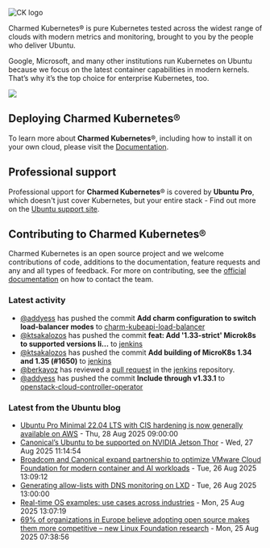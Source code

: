 ![CK logo](https://assets.ubuntu.com/v1/451d4cf4-Charmed+Kubernetes_RGB_onWhite_2022.svg)

Charmed Kubernetes® is pure Kubernetes tested across the widest range of clouds with modern metrics and monitoring, brought to you by the people who deliver Ubuntu.

Google, Microsoft, and many other institutions run Kubernetes on Ubuntu because we focus on the latest container capabilities in modern kernels. That’s why it’s the top choice for enterprise Kubernetes, too.

![](https://assets.ubuntu.com/v1/843c77b6-juju-at-a-glace.svg)

## Deploying Charmed Kubernetes®

To learn more about **Charmed Kubernetes**®, including how to install it on your own cloud, please visit the [Documentation][docs].

## Professional support

Professional upport for **Charmed Kubernetes**® is covered by **Ubuntu Pro**, which doesn't just cover Kubernetes, but your entire stack - Find out more on the [Ubuntu support site](https://ubuntu.com/support).

## Contributing to Charmed Kubernetes®

Charmed Kubernetes is an open source project and we welcome contributions of code, additions to the documentation, feature requests and any and all types of feedback. For more on contributing, see the [official documentation][get-in-touch] on how to contact the team.

<!-- LINKS -->
[docs]: https://ubuntu.com/kubernetes/docs
[get-in-touch]: https://ubuntu.com/kubernetes/docs/get-in-touch

### Latest activity

<!-- activity starts -->
 - [@addyess](https://github.com/addyess) has pushed the commit **Add charm configuration to switch load-balancer modes** to [charm-kubeapi-load-balancer](https://github.com/charmed-kubernetes/charm-kubeapi-load-balancer)
 - [@ktsakalozos](https://github.com/ktsakalozos) has pushed the commit **feat: Add '1.33-strict' Microk8s to supported versions li...** to [jenkins](https://github.com/charmed-kubernetes/jenkins)
 - [@ktsakalozos](https://github.com/ktsakalozos) has pushed the commit **Add building of MicroK8s 1.34 and 1.35 (#1650)** to [jenkins](https://github.com/charmed-kubernetes/jenkins)
 - [@berkayoz](https://github.com/berkayoz) has reviewed a [pull request](https://github.com/charmed-kubernetes/jenkins/pull/1650) in the [jenkins](https://github.com/charmed-kubernetes/jenkins) repository.
 - [@addyess](https://github.com/addyess) has pushed the commit **Include through v1.33.1** to [openstack-cloud-controller-operator](https://github.com/charmed-kubernetes/openstack-cloud-controller-operator)
<!-- activity ends -->

<!-- roadmap starts -->

<!-- roadmap ends -->

### Latest from the Ubuntu blog

<!-- blog starts -->
* [Ubuntu Pro Minimal 22.04 LTS with CIS hardening is now generally available on AWS](https://ubuntu.com//blog/cis-hardened-ubuntu-pro-minimal-available-on-aws) - Thu, 28 Aug 2025 09:00:00 
* [Canonical’s Ubuntu to be supported on NVIDIA Jetson Thor](https://ubuntu.com//blog/nvidia-jetson-thor-ubuntu-support) - Wed, 27 Aug 2025 11:14:54 
* [Broadcom and Canonical expand partnership to optimize VMware Cloud Foundation for modern container and AI workloads](https://ubuntu.com//blog/broadcom-and-canonical-expand-partnership-to-optimize-vmware-cloud-foundation-for-modern-container-and-ai-workloads) - Tue, 26 Aug 2025 13:09:12 
* [Generating allow-lists with DNS monitoring on LXD](https://ubuntu.com//blog/generating-allow-lists-with-dns-monitoring-on-lxd) - Tue, 26 Aug 2025 13:00:00 
* [Real-time OS examples: use cases across industries](https://ubuntu.com//blog/real-time-os-examples-across-industries) - Mon, 25 Aug 2025 13:07:19 
* [69% of organizations in Europe believe adopting open source makes them more competitive – new Linux Foundation research](https://ubuntu.com//blog/open-source-advantage-europe) - Mon, 25 Aug 2025 07:38:56 
<!-- blog ends -->
